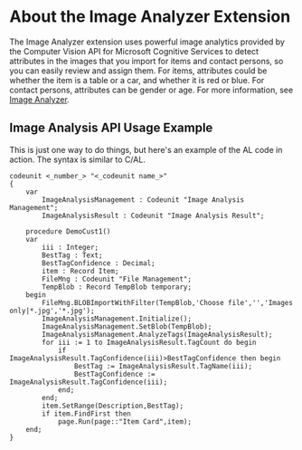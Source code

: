 # About the Image Analyzer Extension
The Image Analyzer extension uses powerful image analytics provided by the Computer Vision API for Microsoft Cognitive Services to detect attributes in the images that you import for items and contact persons, so you can easily review and assign them. For items, attributes could be whether the item is a table or a car, and whether it is red or blue. For contact persons, attributes can be gender or age. For more information, see [Image Analyzer](https://docs.microsoft.com/en-us/dynamics365/business-central/ui-extensions-image-analyzer).

## Image Analysis API Usage Example
This is just one way to do things, but here's an example of the AL code in action. The syntax is similar to C/AL.

```
codeunit <_number_> "<_codeunit name_>" 
{
    var
        ImageAnalysisManagement : Codeunit "Image Analysis Management";
        ImageAnalysisResult : Codeunit "Image Analysis Result";

    procedure DemoCust1()
    var
        iii : Integer;
        BestTag : Text;
        BestTagConfidence : Decimal;
        item : Record Item;
        FileMng : Codeunit "File Management";
        TempBlob : Record TempBlob temporary;
    begin
        FileMng.BLOBImportWithFilter(TempBlob,'Choose file','','Images only|*.jpg','*.jpg');
        ImageAnalysisManagement.Initialize();
        ImageAnalysisManagement.SetBlob(TempBlob);
        ImageAnalysisManagement.AnalyzeTags(ImageAnalysisResult);
        for iii := 1 to ImageAnalysisResult.TagCount do begin
            if ImageAnalysisResult.TagConfidence(iii)>BestTagConfidence then begin
                BestTag := ImageAnalysisResult.TagName(iii);
                BestTagConfidence := ImageAnalysisResult.TagConfidence(iii);
            end;
        end;
        item.SetRange(Description,BestTag);
        if item.FindFirst then
            page.Run(page::"Item Card",item);
    end;
}

```



